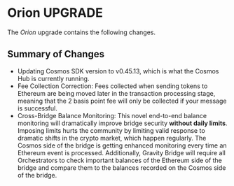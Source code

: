 # Orion UPGRADE
The *Orion* upgrade contains the following changes.

## Summary of Changes

* Updating Cosmos SDK version to v0.45.13, which is what the Cosmos Hub is currently running.
* Fee Collection Correction: Fees collected when sending tokens to Ethereum are being moved later in the transaction processing stage, meaning that the 2 basis point fee will only be collected if your message is successful.
* Cross-Bridge Balance Monitoring: This novel end-to-end balance monitoring will dramatically improve bridge security **without daily limits**. Imposing limits hurts the community by limiting valid response to dramatic shifts in the crypto market, which happen regularly. The Cosmos side of the bridge is getting enhanced monitoring every time an Ethereum event is processed. Additionally, Gravity Bridge will require all Orchestrators to check important balances of the Ethereum side of the bridge and compare them to the balances recorded on the Cosmos side of the bridge.